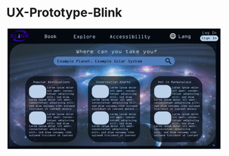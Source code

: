 # UX-Prototype-Blink
![desktop_final](https://github.com/JoshuaRadford/UX-Prototype-Blink/blob/main/snapshots/desktop_final.png?raw=true)
